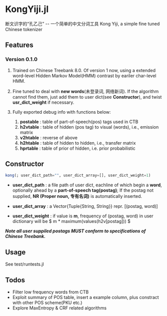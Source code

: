 # KongYiji.jl
断文识字的“孔乙己” -- 一个简单的中文分词工具
Kong Yiji, a simple fine tuned Chinese tokenizer

## Features

### Version 0.1.0
                
1. Trained on Chinese Treebank 8.0. Of version 1 now, using a extended word-level Hidden Markov Model(HMM) contrast by eariler char-level HMM. 

2. Fine tuned to deal with **new words**(未登录词, 网络新词). If the algorithm cannot find them, just add them to user dict(see **Constructor**), and twist **usr_dict_weight** if necessary.

3. Fully exported debug info with functions below:
	1. **postable** : table of part-of-speech(pos) tags used in CTB
	2. **h2vtable** : table of hidden (pos tag) to visual (words), i.e., emission matrix
	3. **v2htable** : reverse of above
	4. **h2htable** : table of hidden to hidden, i.e., transfer matrix
	5. **hprtable** : table of prior of hidden, i.e. prior probabilistic

## Constructor
```julia
kong(; user_dict_path="", user_dict_array=[], user_dict_weight=1)
```
        
+  **user_dict_path** : a file path of user dict, eachline of which begin a **word**, optionally ahead by a **part-of-speech tag(postag)**;
                               If the postag not supplied, **NR (Proper noun, 专有名词)** is automatically inserted. 
+ **user_dict_array** : a Vector{Tuple{String, String}} repr. [(postag, word)]
        
+ **user_dict_weight** : if value is **m**, frequency of (postag, word) in user dictionary will be $ m * maximum(values(h2v[postag])) $

***Note all user suppiled postags MUST conform to specifications of Chinese Treebank.***

## Usage
See test/runtests.jl

## Todos
+ Filter low frequency words from CTB
+ Exploit summary of POS table, insert a example column, plus constract with other POS scheme(PKU etc.)
+ Explore MaxEntropy & CRF related algorithms
<!--stackedit_data:
eyJoaXN0b3J5IjpbLTI1MDAzODUyOSwtMTQyMTkzMzg1NywtND
kxMTEzODI0LDk2NDcxOTk0OCw4MTkxNTczMzksMTQyMjcwNDY4
NiwtMTI0Mjk3OTcxNSwtMjAwNjg4NDg0XX0=
-->